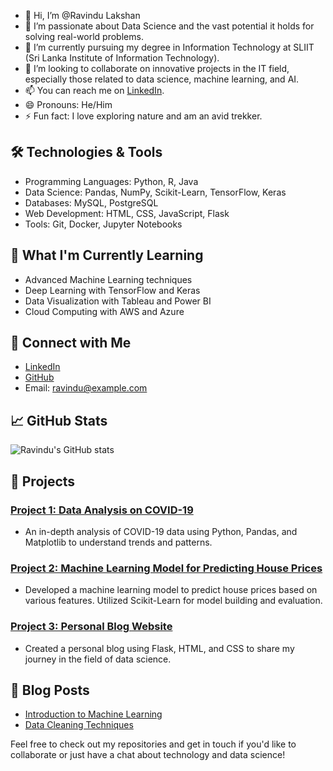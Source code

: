 - 👋 Hi, I’m @Ravindu Lakshan
- 👀 I’m passionate about Data Science and the vast potential it holds for solving real-world problems.
- 🌱 I’m currently pursuing my degree in Information Technology at SLIIT (Sri Lanka Institute of Information Technology).
- 💞️ I’m looking to collaborate on innovative projects in the IT field, especially those related to data science, machine learning, and AI.
- 📫 You can reach me on [LinkedIn](https://www.linkedin.com/in/ravindu-lakshan-560a44234).
- 😄 Pronouns: He/Him
- ⚡ Fun fact: I love exploring nature and am an avid trekker. 

## 🛠️ Technologies & Tools
- Programming Languages: Python, R, Java
- Data Science: Pandas, NumPy, Scikit-Learn, TensorFlow, Keras
- Databases: MySQL, PostgreSQL
- Web Development: HTML, CSS, JavaScript, Flask
- Tools: Git, Docker, Jupyter Notebooks

## 🌱 What I'm Currently Learning
- Advanced Machine Learning techniques
- Deep Learning with TensorFlow and Keras
- Data Visualization with Tableau and Power BI
- Cloud Computing with AWS and Azure

## 🔗 Connect with Me
- [LinkedIn](https://www.linkedin.com/in/ravindu-lakshan-560a44234)
- [GitHub](https://github.com/vrbbro18)
- Email: ravindu@example.com

## 📈 GitHub Stats
![Ravindu's GitHub stats](https://github-readme-stats.vercel.app/api?username=vrbbro18&show_icons=true&theme=radical)

## 🚀 Projects
### [Project 1: Data Analysis on COVID-19](https://github.com/vrbbro18/covid19-data-analysis)
- An in-depth analysis of COVID-19 data using Python, Pandas, and Matplotlib to understand trends and patterns.

### [Project 2: Machine Learning Model for Predicting House Prices](https://github.com/vrbbro18/house-price-prediction)
- Developed a machine learning model to predict house prices based on various features. Utilized Scikit-Learn for model building and evaluation.

### [Project 3: Personal Blog Website](https://github.com/vrbbro18/personal-blog)
- Created a personal blog using Flask, HTML, and CSS to share my journey in the field of data science.

## 📝 Blog Posts
- [Introduction to Machine Learning](https://medium.com/@ravindu-lakshan/introduction-to-machine-learning-123456)
- [Data Cleaning Techniques](https://medium.com/@ravindu-lakshan/data-cleaning-techniques-123456)

Feel free to check out my repositories and get in touch if you'd like to collaborate or just have a chat about technology and data science!

